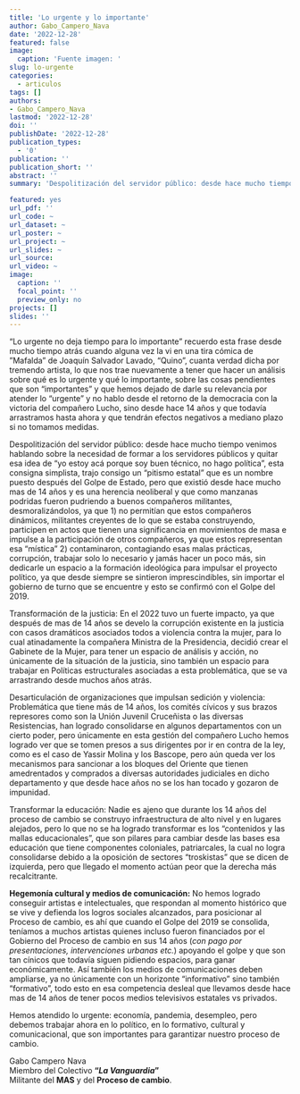 ```yaml
---
title: 'Lo urgente y lo importante'
author: Gabo_Campero_Nava
date: '2022-12-28'
featured: false
image:
  caption: 'Fuente imagen: '
slug: lo-urgente
categories:
  - articulos
tags: []
authors:
- Gabo_Campero_Nava
lastmod: '2022-12-28'
doi: ''
publishDate: '2022-12-28'
publication_types:
  - '0'
publication: ''
publication_short: ''
abstract: ''
summary: 'Despolitización del servidor público: desde hace mucho tiempo venimos hablando sobre la necesidad de formar a los servidores públicos y quitar esa idea de “yo estoy acá porque soy buen técnico, no hago política”, esta consigna simplista '

featured: yes
url_pdf: ''
url_code: ~
url_dataset: ~
url_poster: ~
url_project: ~
url_slides: ~
url_source: 
url_video: ~
image:
  caption: ''
  focal_point: ''
  preview_only: no
projects: []
slides: ''
---
```



“Lo urgente no deja tiempo para lo importante” recuerdo esta frase desde mucho tiempo atrás cuando alguna vez la vi en una tira cómica de ”Mafalda” de  Joaquín Salvador Lavado, “Quino”, cuanta verdad dicha por tremendo artista, lo que nos trae nuevamente a tener que hacer un análisis sobre qué es lo urgente y qué lo importante,  sobre las  cosas pendientes que son “importantes” y que hemos dejado de darle su relevancia por atender lo “urgente” y no hablo desde el retorno de la democracia con la victoria del compañero Lucho, sino desde hace 14 años y que todavía arrastramos hasta ahora y que tendrán efectos negativos a mediano plazo si no tomamos medidas.

Despolitización del servidor público: desde hace mucho tiempo venimos hablando sobre la necesidad de formar a los servidores públicos y quitar esa idea de “yo estoy acá porque soy buen técnico, no hago política”, esta consigna simplista, trajo consigo un “pitismo estatal” que es un nombre puesto después del Golpe de Estado, pero que existió desde hace mucho mas de 14 años y es una herencia neoliberal y que como manzanas podridas fueron pudriendo a buenos compañeros militantes, desmoralizándolos, ya que 1) no permitían que estos compañeros dinámicos, militantes creyentes de lo que se estaba construyendo, participen en actos que tienen una significancia en movimientos de masa e impulse a la participación de otros compañeros, ya que estos representan esa “mística” 2) contaminaron, contagiando esas  malas prácticas, corrupción, trabajar solo lo necesario y jamás hacer un poco más, sin dedicarle un espacio a la formación ideológica para impulsar el proyecto político, ya que desde siempre se sintieron imprescindibles, sin importar el gobierno de turno que se encuentre y esto se confirmó con el Golpe del 2019.

Transformación de la justicia: En el 2022 tuvo un fuerte impacto, ya que después de mas de 14 años se develo la corrupción existente en la justicia con casos dramáticos asociados todos a violencia contra la mujer, para lo cual atinadamente la compañera Ministra de la Presidencia, decidió crear el Gabinete de la Mujer, para tener un espacio de análisis y acción, no únicamente de la situación de la justicia, sino también un espacio para trabajar en Políticas estructurales asociadas a esta problemática, que se va arrastrando desde muchos años atrás. 

Desarticulación de organizaciones que impulsan sedición y violencia: Problemática que tiene más de 14 años, los comités cívicos y sus brazos represores como son la Unión Juvenil Cruceñista o las diversas Resistencias, han logrado consolidarse en algunos departamentos con un cierto poder, pero únicamente en esta gestión del compañero Lucho hemos logrado ver que se tomen presos a sus dirigentes por ir en contra de la ley,  como es el caso de Yassir Molina y los Bascope, pero aún queda ver los mecanismos para sancionar a los bloques del Oriente que tienen amedrentados y comprados a diversas autoridades judiciales en dicho departamento y que desde hace años no se los han tocado y gozaron de impunidad.

Transformar la educación: Nadie es ajeno que durante los 14 años del proceso de cambio se construyo infraestructura de alto nivel y en lugares alejados, pero lo que no se ha logrado transformar es los “contenidos y las mallas educacionales”, que son pilares para cambiar desde las bases esa educación que tiene componentes coloniales, patriarcales, la cual no logra consolidarse debido a la oposición de sectores “troskistas” que se dicen de izquierda, pero que llegado el momento actúan peor que la derecha más recalcitrante.

**Hegemonía cultural y medios de comunicación:** No hemos logrado conseguir artistas e intelectuales, que respondan al momento histórico que se vive y defienda los logros sociales alcanzados, para posicionar al Proceso de cambio, es ahí que cuando el Golpe del 2019 se consolida, teníamos a muchos artistas quienes incluso fueron financiados por el Gobierno del Proceso de cambio en sus 14 años (*con pago por presentaciones, intervenciones urbanas etc.*)   apoyando el golpe y que son tan cínicos que todavía siguen pidiendo espacios, para ganar económicamente. Así también los medios de comunicaciones deben ampliarse, ya no únicamente con un horizonte “informativo” sino también “formativo”, todo esto en esa competencia desleal que llevamos desde hace mas de 14 años de tener pocos medios televisivos estatales vs privados. 

Hemos atendido lo urgente: economía, pandemia, desempleo, pero debemos trabajar ahora en lo político, en lo formativo, cultural y comunicacional, que son importantes para garantizar nuestro proceso de cambio.


Gabo Campero Nava<br>
Miembro del Colectivo **“*La Vanguardia*”**<br>
Militante del **MAS** y del **Proceso de cambio**.<br>

